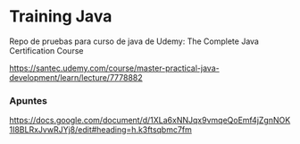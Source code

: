 # Training Java

Repo de pruebas para curso de java de Udemy: The Complete Java Certification Course

https://santec.udemy.com/course/master-practical-java-development/learn/lecture/7778882

### Apuntes
https://docs.google.com/document/d/1XLa6xNNJqx9vmqeQoEmf4jZgnNOK1I8BLRxJvwRJYj8/edit#heading=h.k3ftsqbmc7fm
